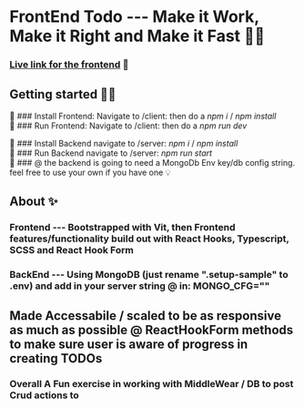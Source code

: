 # FrontEnd Todo --- Make it Work, Make it Right and Make it Fast 🤹‍♀️  

### [Live link for the frontend](https://grateful-teststack.surge.sh/) 🥳  

## Getting started 🏄‍♂️
💾 ### Install Frontend: Navigate to /client: then do a _npm i_ / _npm install_  
💾 ### Run Frontend:  Navigate to /client: then do a _npm run dev_  

💾 ### Install Backend navigate to /server:  _npm i_ / _npm install_  
💾 ### Run Backend navigate to /server:  _npm run start_  
💾 ### @ the backend is going to need a MongoDb Env key/db config string. feel free to use your own if you have one 💡  
 
## About ✨
### Frontend --- Bootstrapped with Vit, then Frontend features/functionality build out with React Hooks, Typescript, SCSS and React Hook Form
### BackEnd --- Using MongoDB (just rename ".setup-sample" to .env) and add in your server string @ in: MONGO_CFG=""  
 
##  Made Accessabile / scaled to be as responsive as much as possible @ ReactHookForm methods to make sure user is aware of progress in creating TODOs
### Overall  A Fun exercise in working with MiddleWear / DB to post Crud actions to

